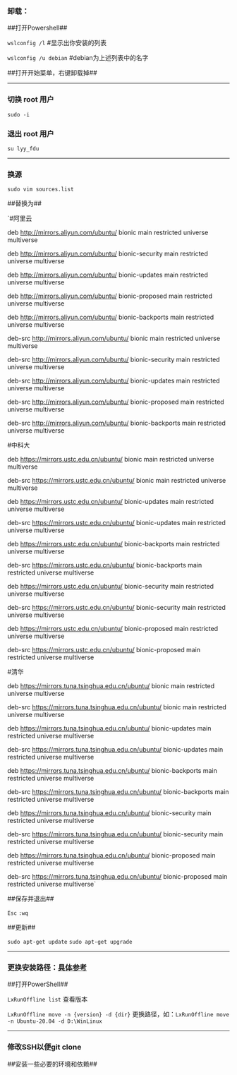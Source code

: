 ### 卸载：
##打开Powershell##

`wslconfig /l`  #显示出你安装的列表

`wslconfig /u debian` #debian为上述列表中的名字

##打开开始菜单，右键卸载掉##

---
### 切换 root 用户
`sudo -i`
### 退出 root 用户
`su lyy_fdu`

---
### 换源
`sudo vim sources.list`

##替换为##

`#阿里云

deb http://mirrors.aliyun.com/ubuntu/ bionic main restricted universe multiverse

deb http://mirrors.aliyun.com/ubuntu/ bionic-security main restricted universe multiverse

deb http://mirrors.aliyun.com/ubuntu/ bionic-updates main restricted universe multiverse

deb http://mirrors.aliyun.com/ubuntu/ bionic-proposed main restricted universe multiverse

deb http://mirrors.aliyun.com/ubuntu/ bionic-backports main restricted universe multiverse

deb-src http://mirrors.aliyun.com/ubuntu/ bionic main restricted universe multiverse

deb-src http://mirrors.aliyun.com/ubuntu/ bionic-security main restricted universe multiverse

deb-src http://mirrors.aliyun.com/ubuntu/ bionic-updates main restricted universe multiverse

deb-src http://mirrors.aliyun.com/ubuntu/ bionic-proposed main restricted universe multiverse

deb-src http://mirrors.aliyun.com/ubuntu/ bionic-backports main restricted universe multiverse

#中科大

deb https://mirrors.ustc.edu.cn/ubuntu/ bionic main restricted universe multiverse

deb-src https://mirrors.ustc.edu.cn/ubuntu/ bionic main restricted universe multiverse

deb https://mirrors.ustc.edu.cn/ubuntu/ bionic-updates main restricted universe multiverse

deb-src https://mirrors.ustc.edu.cn/ubuntu/ bionic-updates main restricted universe multiverse

deb https://mirrors.ustc.edu.cn/ubuntu/ bionic-backports main restricted universe multiverse

deb-src https://mirrors.ustc.edu.cn/ubuntu/ bionic-backports main restricted universe multiverse

deb https://mirrors.ustc.edu.cn/ubuntu/ bionic-security main restricted universe multiverse

deb-src https://mirrors.ustc.edu.cn/ubuntu/ bionic-security main restricted universe multiverse

deb https://mirrors.ustc.edu.cn/ubuntu/ bionic-proposed main restricted universe multiverse

deb-src https://mirrors.ustc.edu.cn/ubuntu/ bionic-proposed main restricted universe multiverse

#清华

deb https://mirrors.tuna.tsinghua.edu.cn/ubuntu/ bionic main restricted universe multiverse

deb-src https://mirrors.tuna.tsinghua.edu.cn/ubuntu/ bionic main restricted universe multiverse

deb https://mirrors.tuna.tsinghua.edu.cn/ubuntu/ bionic-updates main restricted universe multiverse

deb-src https://mirrors.tuna.tsinghua.edu.cn/ubuntu/ bionic-updates main restricted universe multiverse

deb https://mirrors.tuna.tsinghua.edu.cn/ubuntu/ bionic-backports main restricted universe multiverse

deb-src https://mirrors.tuna.tsinghua.edu.cn/ubuntu/ bionic-backports main restricted universe multiverse

deb https://mirrors.tuna.tsinghua.edu.cn/ubuntu/ bionic-security main restricted universe multiverse

deb-src https://mirrors.tuna.tsinghua.edu.cn/ubuntu/ bionic-security main restricted universe multiverse

deb https://mirrors.tuna.tsinghua.edu.cn/ubuntu/ bionic-proposed main restricted universe multiverse

deb-src https://mirrors.tuna.tsinghua.edu.cn/ubuntu/ bionic-proposed main restricted universe multiverse`

##保存并退出##

`Esc`
`:wq`

##更新##

`sudo apt-get update`
`sudo apt-get upgrade`

---
### 更换安装路径：[具体参考](https://blog.csdn.net/qq_41233171/article/details/106268552)
##打开PowerShell##

`LxRunOffline list` 查看版本

`LxRunOffline move -n {version} -d {dir}` 更换路径，如：`LxRunOffline move -n Ubuntu-20.04 -d D:\WinLinux`

---
### 修改SSH以便git clone
##安装一些必要的环境和依赖##
